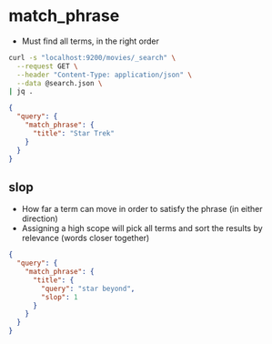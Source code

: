 # match_phrase

- Must find all terms, in the right order

```sh
curl -s "localhost:9200/movies/_search" \
  --request GET \
  --header "Content-Type: application/json" \
  --data @search.json \
| jq .
```

```json
{
  "query": {
    "match_phrase": {
      "title": "Star Trek"
    }
  }
}
```

## slop

- How far a term can move in order to satisfy the phrase (in either direction)
- Assigning a high scope will pick all terms and sort the results by relevance (words closer together)

```json
{
  "query": {
    "match_phrase": {
      "title": {
        "query": "star beyond",
        "slop": 1
      }
    }
  }
}
```

